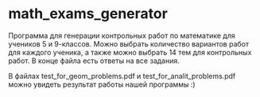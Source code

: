 # math_exams_generator

Программа для генерации контрольных работ по математике для учеников 5 и 9-классов. 
Можно выбрать количество вариантов работ для каждого ученика, а также можно выбрать 14 тем для контрольных работ. 
В конце файла есть ответы на все задания. 

В файлах test_for_geom_problems.pdf и test_for_analit_problems.pdf можно увидеть результат работы нашей программы :)
